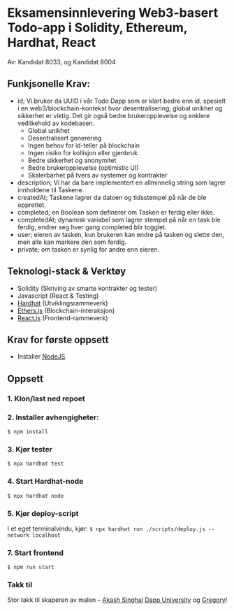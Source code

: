 # Eksamensinnlevering Web3-basert Todo-app i Solidity, Ethereum, Hardhat, React
Av: Kandidat 8033, og Kandidat 8004

## Funkjsonelle Krav:
- id; Vi bruker da UUID i vår Todo Dapp som er klart bedre enn id, spesielt i en web3/blockchain-kontekst hvor desentralisering, global unikhet og sikkerhet er viktig. Det gir også bedre brukeropplevelse og enklere vedlikehold av kodebasen.
  - Global unikhet
  - Desentralisert generering
  - Ingen behov for id-teller på blockchain
  - Ingen risiko for kollisjon eller gjenbruk
  - Bedre sikkerhet og anonymitet
  - Bedre brukeropplevelse (optimistic UI)
  - Skalerbarhet på tvers av systemer og kontrakter
- description; Vi har da bare implementert en allminnelig string som lagrer innholdene til Taskene.
- createdAt; Taskene lagrer da datoen og tidsstempel på når de ble opprettet.
- completed; en Boolean som definerer om Tasken er ferdig eller ikke.
- completedAt; dynamisk variabel som lagrer stempel på når en task ble ferdig, endrer seg hver gang completed blir togglet.
- user; eieren av tasken, kun brukeren kan endre på tasken og slette den, men alle kan markere den som ferdig.
- private; om tasken er synlig for andre enn eieren.

## Teknologi-stack & Verktøy

- Solidity (Skriving av smarte kontrakter og tester)
- Javascript (React & Testing)
- [Hardhat](https://hardhat.org/) (Utviklingsrammeverk)
- [Ethers.js](https://docs.ethers.io/v5/) (Blockchain-interaksjon)
- [React.js](https://reactjs.org/) (Frontend-rammeverk)

## Krav for første oppsett
- Installer [NodeJS](https://nodejs.org/en/)

## Oppsett
### 1. Klon/last ned repoet

### 2. Installer avhengigheter:
`$ npm install`

### 3. Kjør tester
`$ npx hardhat test`

### 4. Start Hardhat-node
`$ npx hardhat node`

### 5. Kjør deploy-script
I et eget terminalvindu, kjør:
`$ npx hardhat run ./scripts/deploy.js --network localhost`

### 7. Start frontend
`$ npm run start`

### Takk til
Stor takk til skaperen av malen – [Akash Singhal](https://akashsinghal.simple.ink/) [Dapp University](https://www.dappuniversity.com/) og [Gregory](https://www.twitter.com/DappUniversity)!
